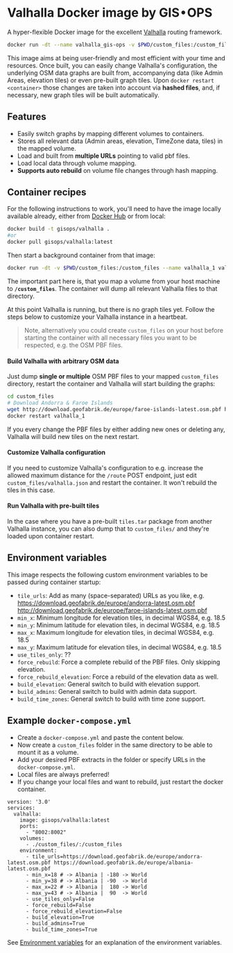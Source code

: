 # Valhalla Docker image by GIS • OPS

A hyper-flexible Docker image for the excellent [Valhalla](https://github.com/valhalla/valhalla) routing framework.

```bash
docker run -dt --name valhalla_gis-ops -v $PWD/custom_files:/custom_files gisops/valhalla:latest
```

This image aims at being user-friendly and most efficient with your time and resources. Once built, you can easily change Valhalla's configuration, the underlying OSM data graphs are built from, accompanying data (like Admin Areas, elevation tiles) or even pre-built graph tiles. Upon `docker restart <container>` those changes are taken into account via **hashed files**, and, if necessary, new graph tiles will be built automatically.

## Features

-   Easily switch graphs by mapping different volumes to containers.
-   Stores all relevant data (Admin areas, elevation, TimeZone data, tiles) in the mapped volume.
-   Load and built from **multiple URLs** pointing to valid pbf files.
-   Load local data through volume mapping.
-   **Supports auto rebuild** on volume file changes through hash mapping.

## Container recipes

For the following instructions to work, you'll need to have the image locally available already, either from [Docker Hub](https://hub.docker.com/repository/docker/gisops/valhalla) or from local:

```bash
docker build -t gisops/valhalla .
#or
docker pull gisops/valhalla:latest
```

Then start a background container from that image:

```bash
docker run -dt -v $PWD/custom_files:/custom_files --name valhalla_1 valhalla
```

The important part here is, that you map a volume from your host machine to **`/custom_files`**. The container will dump all relevant Valhalla files to that directory.

At this point Valhalla is running, but there is no graph tiles yet. Follow the steps below to customize your Valhalla instance in a heartbeat.

> Note, alternatively you could create `custom_files` on your host before starting the container with all necessary files you want to be respected, e.g. the OSM PBF files.

#### Build Valhalla with arbitrary OSM data

Just dump **single or multiple** OSM PBF files to your mapped `custom_files` directory, restart the container and Valhalla will start building the graphs:

```bash
cd custom_files
# Download Andorra & Faroe Islands
wget http://download.geofabrik.de/europe/faroe-islands-latest.osm.pbf http://download.geofabrik.de/europe/andorra-latest.osm.pbf
docker restart valhalla_1
```

If you every change the PBF files by either adding new ones or deleting any, Valhalla will build new tiles on the next restart.

#### Customize Valhalla configuration

If you need to customize Valhalla's configuration to e.g. increase the allowed maximum distance for the `/route` POST endpoint, just edit `custom_files/valhalla.json` and restart the container. It won't rebuild the tiles in this case.

#### Run Valhalla with pre-built tiles

In the case where you have a pre-built `tiles.tar` package from another Valhalla instance, you can also dump that to `custom_files/` and they're loaded upon container restart.

## Environment variables

This image respects the following custom environment variables to be passed during container startup:

- `tile_urls`: Add as many (space-separated) URLs as you like, e.g. https://download.geofabrik.de/europe/andorra-latest.osm.pbf http://download.geofabrik.de/europe/faroe-islands-latest.osm.pbf
- `min_x`: Minimum longitude for elevation tiles, in decimal WGS84, e.g. 18.5
- `min_y`: Minimum latitude for elevation tiles, in decimal WGS84, e.g. 18.5
- `max_x`: Maximum longitude for elevation tiles, in decimal WGS84, e.g. 18.5
- `max_y`: Maximum latitude for elevation tiles, in decimal WGS84, e.g. 18.5
- `use_tiles_only`: ??
- `force_rebuild`: Force a complete rebuild of the PBF files. Only skipping elevation.
- `force_rebuild_elevation`: Force a rebuild of the elevation data as well.
- `build_elevation`: General switch to build with elevation support.
- `build_admins`: General switch to build with admin data support.
- `build_time_zones`: General switch to build with time zone support.

## Example `docker-compose.yml`

- Create a `docker-compose.yml` and paste the content below.
- Now create a `custom_files` folder in the same directory to be able to mount it as a volume.
- Add your desired PBF extracts in the folder or specify URLs in the `docker-compose.yml`.
- Local files are always preferred!
- If you change your local files and want to rebuild, just restart the docker container.
```docker
version: '3.0'
services:
  valhalla:
    image: gisops/valhalla:latest
    ports:
      - "8002:8002"
    volumes:
      - ./custom_files/:/custom_files
    environment:
      - tile_urls=https://download.geofabrik.de/europe/andorra-latest.osm.pbf https://download.geofabrik.de/europe/albania-latest.osm.pbf
      - min_x=18 # -> Albania | -180 -> World
      - min_y=38 # -> Albania | -90  -> World
      - max_x=22 # -> Albania |  180 -> World
      - max_y=43 # -> Albania |  90  -> World
      - use_tiles_only=False
      - force_rebuild=False
      - force_rebuild_elevation=False
      - build_elevation=True
      - build_admins=True
      - build_time_zones=True
```

See [Environment variables](#environment-variables) for an explanation of the environment variables.
